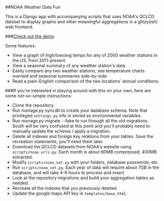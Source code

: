 ##NOAA Weather Data Fun

This is a Django app with accompanying scripts that uses NOAA's QCLCD dataset to display graphs and other meaningful
aggregations in a glitzy(ish) web frontend.

###[Check out the demo](http://weather.catto5k.com/)


Some features:
* View a graph of high/low/avg temps for any of 2000 weather stations in the US, from 2011-present.
* View a seasonal summary of any weather station's data.
* Easily compare any two weather stations, see temperature charts overlaid and seasonal summaries side-by-side.
* Read a plain-English comparison of the two locations' annual conditions.


###If you're interested in playing around with this on your own, here are some not-so-simple instructions:

- Clone the repository
- Run manage.py syncdb to create your database schema.  Note that privileged `settings.py` info is stored as environmental variables.
- Run manage.py migrate --fake to run through all the old migrations.  South will be very confused at this point and you'll probably need to manually update the schema / apply a migration.
- Delete all indexes and foreign key relations from your tables.  Save the recreation statements, you'll need them later.
- Download the QCLCD datasets from NOAA's website using `scripts/noaa_urls.py`.  Each month is about 80MB compressed, 400MB extracted.
- Modify `scripts/noaa_set.py` with your folders, database passwords, etc.
- Run `scripts/noaa_set.py`.  Each year of data will require about 7GB in the database, and will take 4-6 hours to process and insert.
- Look at the repository migrations and build your aggregation tables as needed.
- Recreate all the indexes that you previously deleted.
- Update the google maps API key in `templates/base.html`.

